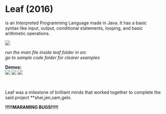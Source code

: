 <h1>Leaf (2016) </h1>
<p>is an Interpreted Programming Language made in Java. It has a basic syntax like input, output, conditional statements, looping, and basic arithmetic operations.</p>

<img src="https://github.com/SheiShei/Leaf/blob/master/src/leaf/FINALsplash(500px).jpg" />

<i>run the main file inside leaf folder in src</i>
<br>
<i>go to sample code folder for clearer examples</i>

<strong>Demos:</strong>
<br>
<img src="https://github.com/SheiShei/Leaf/blob/master/example_1.gif" />
<img src="https://github.com/SheiShei/Leaf/blob/master/example_2.gif" />
<img src="https://github.com/SheiShei/Leaf/blob/master/example_3.gif" />

<br>

Leaf was a milestone of brilliant minds that worked together to complete the said project  **shei,jen,sam,gelo.




<strong>!!!!!MARAMING BUGS!!!!!</strong>
